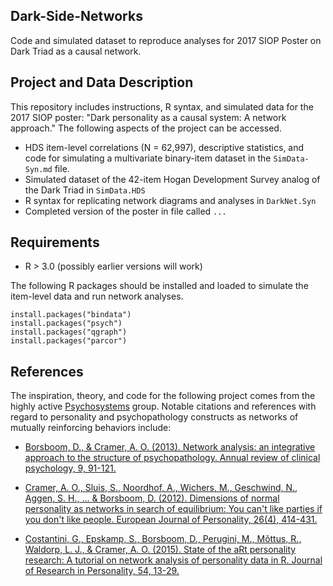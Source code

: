 ## Dark-Side-Networks
Code and simulated dataset to reproduce analyses for 2017 SIOP Poster on Dark Triad as a causal network.

## Project and Data Description
This repository includes instructions, R syntax, and simulated data for the 2017 SIOP poster: "Dark personality as a causal system: A network approach." The following aspects of the project can be accessed.

- HDS item-level correlations (N = 62,997), descriptive statistics, and code for simulating a multivariate binary-item dataset in the `SimData-Syn.md` file.
- Simulated dataset of the 42-item Hogan Development Survey analog of the Dark Triad in `SimData.HDS`
- R syntax for replicating network diagrams and analyses in `DarkNet.Syn`
- Completed version of the poster in file called `...`

## Requirements

- R > 3.0 (possibly earlier versions will work)

The following R packages should be installed and loaded to simulate the item-level data and run network analyses. 

```
install.packages("bindata")
install.packages("psych")
install.packages("qgraph")
install.packages("parcor")
```

## References

The inspiration, theory, and code for the following project comes from the highly active [Psychosystems](http://psychosystems.org/) group. Notable citations and references with regard to personality and psychopathology constructs as networks of mutually reinforcing behaviors include:

- [Borsboom, D., & Cramer, A. O. (2013). Network analysis: an integrative approach to the structure of psychopathology. Annual review of clinical psychology, 9, 91-121.](https://www.ncbi.nlm.nih.gov/pubmed/23537483)

- [Cramer, A. O., Sluis, S., Noordhof, A., Wichers, M., Geschwind, N., Aggen, S. H., ... & Borsboom, D. (2012). Dimensions of normal personality as networks in search of equilibrium: You can't like parties if you don't like people. European Journal of Personality, 26(4), 414-431.](http://onlinelibrary.wiley.com/doi/10.1002/per.1866/full)

- [Costantini, G., Epskamp, S., Borsboom, D., Perugini, M., Mõttus, R., Waldorp, L. J., & Cramer, A. O. (2015). State of the aRt personality research: A tutorial on network analysis of personality data in R. Journal of Research in Personality, 54, 13-29.](www.sciencedirect.com/science/article/pii/S0092656614000701)
